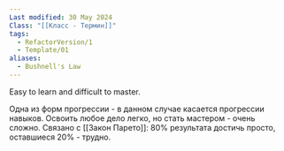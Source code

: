 ```yaml
---
Last modified: 30 May 2024
Class: "[[Класс - Термин]]"
tags:
  - RefactorVersion/1
  - Template/01
aliases:
  - Bushnell's Law
---
```

Easy to learn and difficult to master.

Одна из форм прогрессии - в данном случае касается прогрессии навыков. Освоить любое дело легко, но стать мастером - очень сложно. 
Связано с [[Закон Парето]]: 80% результата достичь просто, оставшиеся 20% - трудно.
